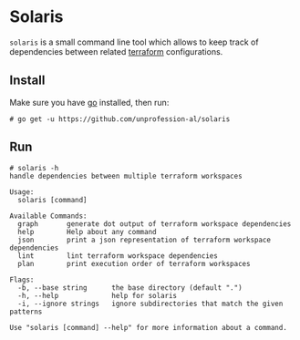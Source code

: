 # Solaris

`solaris` is a small command line tool which allows to keep track of dependencies
between related [terraform](https://www.terraform.io) configurations.

## Install

Make sure you have [go](https://golang.org/doc/install) installed, then run: 

```
# go get -u https://github.com/unprofession-al/solaris
```

## Run

```
# solaris -h
handle dependencies between multiple terraform workspaces

Usage:
  solaris [command]

Available Commands:
  graph       generate dot output of terraform workspace dependencies
  help        Help about any command
  json        print a json representation of terraform workspace dependencies
  lint        lint terraform workspace dependencies
  plan        print execution order of terraform workspaces

Flags:
  -b, --base string      the base directory (default ".")
  -h, --help             help for solaris
  -i, --ignore strings   ignore subdirectories that match the given patterns

Use "solaris [command] --help" for more information about a command.
```

